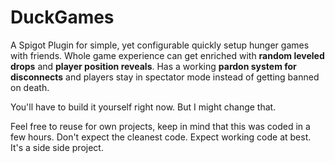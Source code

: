 # DuckGames
A Spigot Plugin for simple, yet configurable quickly setup hunger games with friends. Whole game experience can get enriched with **random leveled drops** and **player position reveals**. Has a working **pardon system for disconnects** and players stay in spectator mode instead of getting banned on death.

You'll have to build it yourself right now. But I might change that.

Feel free to reuse for own projects, keep in mind that this was coded in a few hours. Don't expect the cleanest code. Expect working code at best. It's a side side project.
